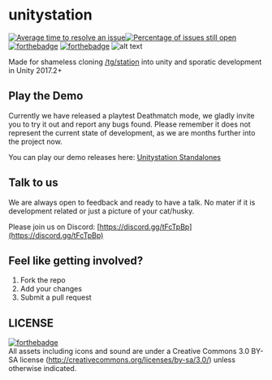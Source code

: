 # unitystation
[![Average time to resolve an issue](http://isitmaintained.com/badge/resolution/unitystation/unitystation.svg)](http://isitmaintained.com/project/unitystation/unitystation "Average time to resolve an issue")[![Percentage of issues still open](http://isitmaintained.com/badge/open/unitystation/unitystation.svg)](http://isitmaintained.com/project/unitystation/unitystation "Percentage of issues still open")
<br>
[![forthebadge](http://forthebadge.com/images/badges/built-with-resentment.svg)](http://forthebadge.com) [![forthebadge](http://forthebadge.com/images/badges/contains-technical-debt.svg)](http://forthebadge.com)
![alt text](https://camo.githubusercontent.com/33e89a24d66a1f94b45f652c1fd0ed391b86595a/687474703a2f2f646f6f626c792e697a7a2e6d6f652f756e69747973746174696f6e2f77696b692f756e69747973746174696f6e4c4f474f2e706e67)<br>

Made for shameless cloning [/tg/station](http://www.tgstation13.org/) into unity and sporatic development in Unity 2017.2+

## Play the Demo
Currently we have released a playtest Deathmatch mode, we gladly invite you to try it out and report any bugs found. Please remember it does not represent the current state of development, as we are months further into the project now.

You can play our demo releases here: [Unitystation Standalones](https://github.com/unitystation/unitystation/releases)

## Talk to us
We are always open to feedback and ready to have a talk. No mater if it is development related or just a picture of your cat/husky.

Please join us on Discord: [https://discord.gg/tFcTpBp](https://discord.gg/tFcTpBp) <br>

## Feel like getting involved?
1. Fork the repo
2. Add your changes
3. Submit a pull request

## LICENSE
[![forthebadge](http://forthebadge.com/images/badges/cc-by-nd.svg)](http://forthebadge.com) <br>
All assets including icons and sound are under a Creative Commons 3.0 BY-SA license (http://creativecommons.org/licenses/by-sa/3.0/) unless otherwise indicated.
